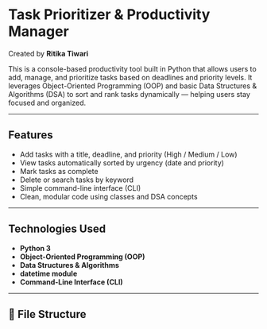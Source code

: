 # Task Prioritizer & Productivity Manager

Created by **Ritika Tiwari**

This is a console-based productivity tool built in Python that allows users to add, manage, and prioritize tasks based on deadlines and priority levels. It leverages Object-Oriented Programming (OOP) and basic Data Structures & Algorithms (DSA) to sort and rank tasks dynamically — helping users stay focused and organized.

---

##  Features

- Add tasks with a title, deadline, and priority (High / Medium / Low)
- View tasks automatically sorted by urgency (date and priority)
- Mark tasks as complete
- Delete or search tasks by keyword
- Simple command-line interface (CLI)
- Clean, modular code using classes and DSA concepts

---

##  Technologies Used

- **Python 3**
- **Object-Oriented Programming (OOP)**
- **Data Structures & Algorithms**
- **datetime module**
- **Command-Line Interface (CLI)**

---

## 📂 File Structure
